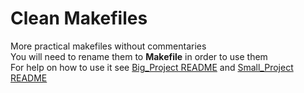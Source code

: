 # Clean Makefiles

More practical makefiles without commentaries </br>
You will need to rename them to **Makefile** in order to use them </br>
For help on how to use it see [Big_Project README](../Big_Project/README.md) and [Small_Project README](../Small_Project/README.md)